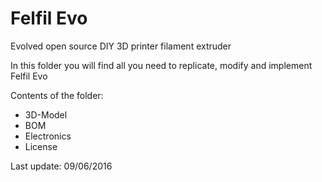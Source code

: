 # Felfil Evo
Evolved open source DIY 3D printer filament extruder

In this folder you will find all you need to replicate, modify and implement Felfil Evo

Contents of the folder:

- 3D-Model
- BOM
- Electronics
- License

Last update: 09/06/2016